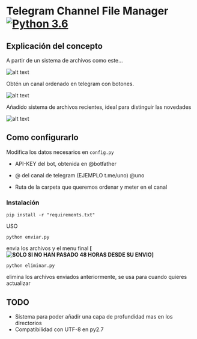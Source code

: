 # Telegram Channel File Manager [![Python 3.6](https://img.shields.io/badge/python-3.7-blue.svg)](https://www.python.org/downloads/release/python-370/)


## Explicación del concepto
A partir de un sistema de archivos como este...



![alt text](https://i.imgur.com/3mN2j3u.png)



Obtén un canal ordenado en telegram con botones.



![alt text](https://i.imgur.com/9ZF4DdE.png)



Añadido sistema de archivos recientes, ideal para distinguir las novedades


![alt text](https://i.imgur.com/Gyq8Iiw.png)


## Como configurarlo 
Modifica los datos necesarios en ```config.py```

- API-KEY del bot, obtenida en @botfather

- @ del canal de telegram (EJEMPLO t.me/uno) @uno

- Ruta de la carpeta que queremos ordenar y meter en el canal

### Instalación
```
pip install -r "requirements.txt"
```



USO

```
python enviar.py
```

envia los archivos y el menu final **[![SOLO SI NO HAN PASADO 48 HORAS DESDE SU ENVIO](https://core.telegram.org/bots/api#deletemessage)]**

```
python eliminar.py
```

elimina los archivos enviados anteriormente, se usa para cuando quieres actualizar

## TODO

- Sistema para poder añadir una capa de profundidad mas en los directorios
- Compatibilidad con UTF-8 en py2.7

